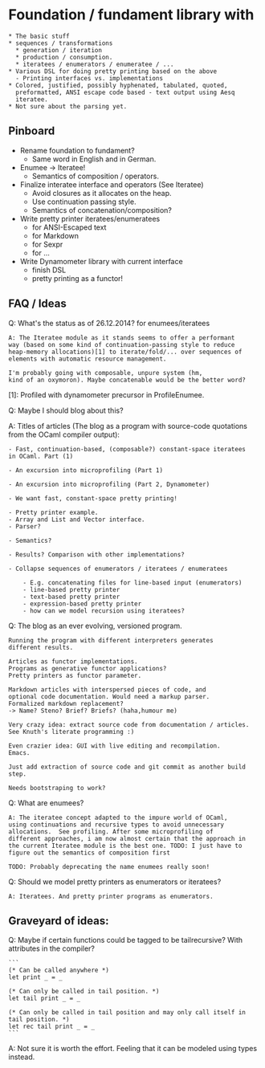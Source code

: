 # Foundation / fundament library with
	* The basic stuff
	* sequences / transformations
	  * generation / iteration
	  * production / consumption.
	  * iteratees / enumerators / enumeratee / ...
	* Various DSL for doing pretty printing based on the above
	  - Printing interfaces vs. implementations
	* Colored, justified, possibly hyphenated, tabulated, quoted,
      preformatted, ANSI escape code based - text output using Aesq
      iteratee.
	* Not sure about the parsing yet.

## Pinboard

- Rename foundation to fundament?
  - Same word in English and in German.
- Enumee -> Iteratee!
  - Semantics of composition / operators.
- Finalize interatee interface and operators (See Iteratee)
  - Avoid closures as it allocates on the heap.
  - Use continuation passing style.
  - Semantics of concatenation/composition?
- Write pretty printer iteratees/enumeratees
  * for ANSI-Escaped text
  * for Markdown
  * for Sexpr
  * for ...
- Write Dynamometer library with current interface
  * finish DSL
  * pretty printing as a functor!
  
  
## FAQ / Ideas

Q: What's the status as of 26.12.2014? for enumees/iteratees

	A: The Iteratee module as it stands seems to offer a performant
    way (based on some kind of continuation-passing style to reduce
    heap-memory allocations)[1] to iterate/fold/... over sequences of
    elements with automatic resource management.
	
	I'm probably going with composable, unpure system (hm,
    kind of an oxymoron). Maybe concatenable would be the better word?

[1]: Profiled with dynamometer precursor in ProfileEnumee.

Q: Maybe I should blog about this?

A: Titles of articles (The blog as a program with source-code quotations from the OCaml compiler output):

	- Fast, continuation-based, (composable?) constant-space iteratees
    in OCaml. Part (1)
	
	- An excursion into microprofiling (Part 1)
	
	- An excursion into microprofiling (Part 2, Dynamometer)
	
	- We want fast, constant-space pretty printing!
	
	- Pretty printer example.
	- Array and List and Vector interface.
	- Parser?
	
	- Semantics?
	
	- Results? Comparison with other implementations?
	
	- Collapse sequences of enumerators / iteratees / enumeratees
	
		- E.g. concatenating files for line-based input (enumerators)
		- line-based pretty printer
		- text-based pretty printer
		- expression-based pretty printer
		- how can we model recursion using iteratees?
	
Q: The blog as an ever evolving, versioned program.

	Running the program with different interpreters generates
    different results.
	
	Articles as functor implementations.
	Programs as generative functor applications?
	Pretty printers as functor parameter.
	
	Markdown articles with interspersed pieces of code, and
    optional code documentation. Would need a markup parser.
	Formalized markdown replacement?
	-> Name? Steno? Brief? Briefs? (haha,humour me)
	
	Very crazy idea: extract source code from documentation / articles.
	See Knuth's literate programming :)
	
	Even crazier idea: GUI with live editing and recompilation.
	Emacs.
	
	Just add extraction of source code and git commit as another build
    step.
	
	Needs bootstraping to work?


Q: What are enumees?

	A: The iteratee concept adapted to the impure world of OCaml,
	using continuations and recursive types to avoid unnecessary
	allocations.  See profiling. After some microprofiling of
	different approaches, i am now almost certain that the approach in
	the current Iteratee module is the best one. TODO: I just have to
	figure out the semantics of composition first
	
	TODO: Probably deprecating the name enumees really soon!

Q: Should we model pretty printers as enumerators or iteratees?

	A: Iteratees. And pretty printer programs as enumerators.


## Graveyard of ideas:

Q: Maybe if certain functions could be tagged to be tailrecursive?
With attributes in the compiler?

	```
	(* Can be called anywhere *)
	let print _ = _

	(* Can only be called in tail position. *)
	let tail print _ = _

	(* Can only be called in tail position and may only call itself in
	tail position. *)
	let rec tail print _ = _
	```

A: Not sure it is worth the effort. Feeling that it can be modeled
using types instead.

